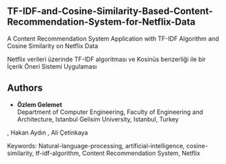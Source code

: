 ## TF-IDF-and-Cosine-Similarity-Based-Content-Recommendation-System-for-Netflix-Data

A Content Recommendation System Application with TF-IDF Algorithm and Cosine Similarity on Netflix Data 

Netflix verileri üzerinde TF-IDF algoritması ve Kosinüs benzerliği ile bir İçerik Öneri Sistemi Uygulaması



## Authors
- **Özlem Gelemet**  
  Department of Computer Engineering, Faculty of Engineering and Architecture, Istanbul Gelisim University, Istanbul, Turkey



 , Hakan Aydın , Ali Çetinkaya 

Keywords: Natural-language-processing, artificial-intelligence, cosine-similarity, tf-idf-algorithm, Content Recommendation System, Netflix

